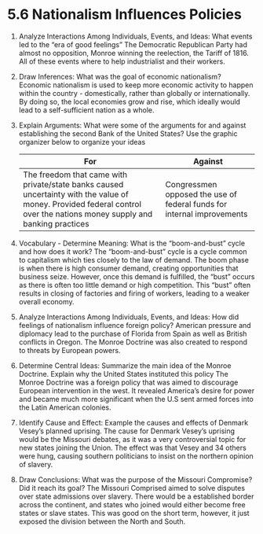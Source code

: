 # 5.6 Nationalism Influences Policies

1. Analyze Interactions Among Individuals, Events, and Ideas: What events led to the “era of good feelings”
   The Democratic Republican Party had almost no opposition, Monroe winning the reelection, the Tariff of 1816. All of these events where to help industrialist and their workers.
2. Draw Inferences: What was the goal of economic nationalism?
   Economic nationalism is used to keep more economic activity to happen within the country - domestically, rather than globally or internationally. By doing so, the local economies grow and rise, which ideally would lead to a self-sufficient nation as a whole.
3. Explain Arguments: What were some of the arguments for and against establishing the second Bank of the United States? Use the graphic organizer below to organize your ideas

    | For                                                                                                                                                                     | Against                                                                |
    |-------------------------------------------------------------------------------------------------------------------------------------------------------------------------|------------------------------------------------------------------------|
    | The freedom that came with private/state banks caused uncertainty with the value of money. Provided federal control over the nations money supply and banking practices | Congressmen opposed the use of federal funds for internal improvements |

4. Vocabulary - Determine Meaning: What is the “boom-and-bust” cycle and how does it work?
   The “boom-and-bust” cycle is a cycle common to capitalism which ties closely to the law of demand. The boom phase is when there is high consumer demand, creating opportunities that business seize. However, once this demand is fulfilled, the “bust” occurs as there is often too little demand or high competition. This “bust” often results in closing of factories and firing of workers, leading to a weaker overall economy.
5. Analyze Interactions Among Individuals, Events, and Ideas: How did feelings of nationalism influence foreign policy?
   American pressure and diplomacy lead to the purchase of Florida from Spain as well as British conflicts in Oregon. The Monroe Doctrine was also created to respond to threats by European powers.
6. Determine Central Ideas: Summarize the main idea of the Monroe Doctrine. Explain why the United States instituted this policy
   The Monroe Doctrine was a foreign policy that was aimed to discourage European intervention in the west. It revealed America’s desire for power and became much more significant when the U.S sent armed forces into the Latin American colonies.
7. Identify Cause and Effect: Example the causes and effects of Denmark Vesey’s planned uprising.
   The cause for Denmark Vesey’s uprising would be the Missouri debates, as it was a very controversial topic for new states joining the Union. The effect was that Vesey and 34 others were hung, causing southern politicians to insist on the northern opinion of slavery.
8. Draw Conclusions: What was the purpose of the Missouri Compromise? Did it reach its goal?
   The Missouri Comprised aimed to solve disputes over state admissions over slavery. There would be a established border across the continent, and states who joined would either become free states or slave states. This was good on the short term, however, it just exposed the division between the North and South.